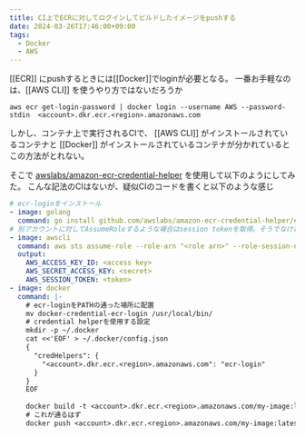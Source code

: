 ```yaml
---
title: CI上でECRに対してログインしてビルドしたイメージをpushする
date: 2024-03-26T17:46:00+09:00
tags:
  - Docker
  - AWS
---
```


[[ECR]] にpushするときには[[Docker]]でloginが必要となる。
一番お手軽なのは、[[AWS CLI]] を使うやり方ではないだろうか
```shell
aws ecr get-login-password | docker login --username AWS --password-stdin  <account>.dkr.ecr.<region>.amazonaws.com
```

しかし、コンテナ上で実行されるCIで、 [[AWS CLI]] がインストールされているコンテナと [[Docker]] がインストールされているコンテナが分かれているとこの方法がとれない。

そこで [awslabs/amazon-ecr-credential-helper](https://github.com/awslabs/amazon-ecr-credential-helper) を使用して以下のようにしてみた。
こんな記法のCIはないが、疑似CIのコードを書くと以下のような感じ

```yaml
# ecr-loginをインストール
- image: golang
  command: go install github.com/awslabs/amazon-ecr-credential-helper/ecr-login/cli/docker-credential-ecr-login@latest
# 別アカウントに対してAssumeRoleするような場合はsession tokenを取得。そうでなければこれは不要
- image: awscli
  command: aws sts assume-role --role-arn "<role arn>" --role-session-name "<session name>"
  output:
    AWS_ACCESS_KEY_ID: <access key>
    AWS_SECRET_ACCESS_KEY: <secret>
    AWS_SESSION_TOKEN: <token>
- image: docker 
  command: |-
    # ecr-loginをPATHの通った場所に配置
    mv docker-credential-ecr-login /usr/local/bin/
    # credential helperを使用する設定
    mkdir -p ~/.docker
    cat <<'EOF' > ~/.docker/config.json
    {
      "credHelpers": {
        "<account>.dkr.ecr.<region>.amazonaws.com": "ecr-login"
      }
    }
    EOF
    
    docker build -t <account>.dkr.ecr.<region>.amazonaws.com/my-image:latest .
    # これが通るはず
    docker push <account>.dkr.ecr.<region>.amazonaws.com/my-image:latest
```
